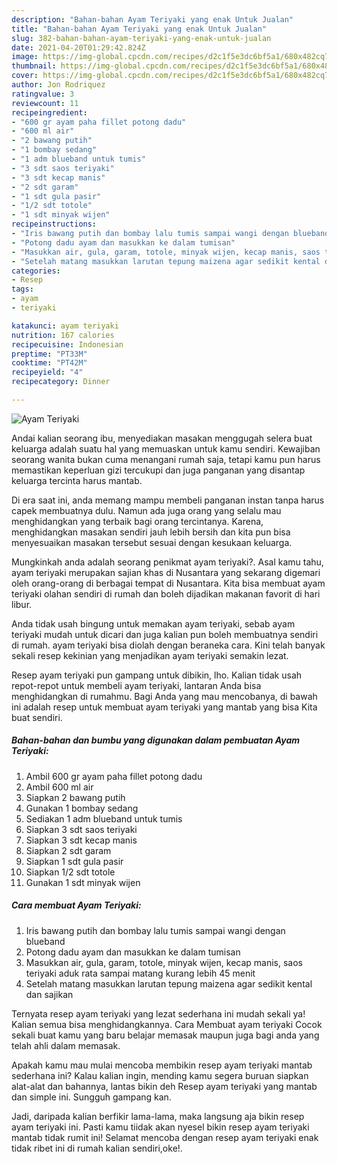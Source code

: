 ```yaml
---
description: "Bahan-bahan Ayam Teriyaki yang enak Untuk Jualan"
title: "Bahan-bahan Ayam Teriyaki yang enak Untuk Jualan"
slug: 382-bahan-bahan-ayam-teriyaki-yang-enak-untuk-jualan
date: 2021-04-20T01:29:42.824Z
image: https://img-global.cpcdn.com/recipes/d2c1f5e3dc6bf5a1/680x482cq70/ayam-teriyaki-foto-resep-utama.jpg
thumbnail: https://img-global.cpcdn.com/recipes/d2c1f5e3dc6bf5a1/680x482cq70/ayam-teriyaki-foto-resep-utama.jpg
cover: https://img-global.cpcdn.com/recipes/d2c1f5e3dc6bf5a1/680x482cq70/ayam-teriyaki-foto-resep-utama.jpg
author: Jon Rodriquez
ratingvalue: 3
reviewcount: 11
recipeingredient:
- "600 gr ayam paha fillet potong dadu"
- "600 ml air"
- "2 bawang putih"
- "1 bombay sedang"
- "1 adm blueband untuk tumis"
- "3 sdt saos teriyaki"
- "3 sdt kecap manis"
- "2 sdt garam"
- "1 sdt gula pasir"
- "1/2 sdt totole"
- "1 sdt minyak wijen"
recipeinstructions:
- "Iris bawang putih dan bombay lalu tumis sampai wangi dengan blueband"
- "Potong dadu ayam dan masukkan ke dalam tumisan"
- "Masukkan air, gula, garam, totole, minyak wijen, kecap manis, saos teriyaki aduk rata sampai matang kurang lebih 45 menit"
- "Setelah matang masukkan larutan tepung maizena agar sedikit kental dan sajikan"
categories:
- Resep
tags:
- ayam
- teriyaki

katakunci: ayam teriyaki 
nutrition: 167 calories
recipecuisine: Indonesian
preptime: "PT33M"
cooktime: "PT42M"
recipeyield: "4"
recipecategory: Dinner

---
```



![Ayam Teriyaki](https://img-global.cpcdn.com/recipes/d2c1f5e3dc6bf5a1/680x482cq70/ayam-teriyaki-foto-resep-utama.jpg)

Andai kalian seorang ibu, menyediakan masakan menggugah selera buat keluarga adalah suatu hal yang memuaskan untuk kamu sendiri. Kewajiban seorang  wanita bukan cuma menangani rumah saja, tetapi kamu pun harus memastikan keperluan gizi tercukupi dan juga panganan yang disantap keluarga tercinta harus mantab.

Di era  saat ini, anda memang mampu membeli panganan instan tanpa harus capek membuatnya dulu. Namun ada juga orang yang selalu mau menghidangkan yang terbaik bagi orang tercintanya. Karena, menghidangkan masakan sendiri jauh lebih bersih dan kita pun bisa menyesuaikan masakan tersebut sesuai dengan kesukaan keluarga. 



Mungkinkah anda adalah seorang penikmat ayam teriyaki?. Asal kamu tahu, ayam teriyaki merupakan sajian khas di Nusantara yang sekarang digemari oleh orang-orang di berbagai tempat di Nusantara. Kita bisa membuat ayam teriyaki olahan sendiri di rumah dan boleh dijadikan makanan favorit di hari libur.

Anda tidak usah bingung untuk memakan ayam teriyaki, sebab ayam teriyaki mudah untuk dicari dan juga kalian pun boleh membuatnya sendiri di rumah. ayam teriyaki bisa diolah dengan beraneka cara. Kini telah banyak sekali resep kekinian yang menjadikan ayam teriyaki semakin lezat.

Resep ayam teriyaki pun gampang untuk dibikin, lho. Kalian tidak usah repot-repot untuk membeli ayam teriyaki, lantaran Anda bisa menghidangkan di rumahmu. Bagi Anda yang mau mencobanya, di bawah ini adalah resep untuk membuat ayam teriyaki yang mantab yang bisa Kita buat sendiri.

<!--inarticleads1-->

##### Bahan-bahan dan bumbu yang digunakan dalam pembuatan Ayam Teriyaki:

1. Ambil 600 gr ayam paha fillet potong dadu
1. Ambil 600 ml air
1. Siapkan 2 bawang putih
1. Gunakan 1 bombay sedang
1. Sediakan 1 adm blueband untuk tumis
1. Siapkan 3 sdt saos teriyaki
1. Siapkan 3 sdt kecap manis
1. Siapkan 2 sdt garam
1. Siapkan 1 sdt gula pasir
1. Siapkan 1/2 sdt totole
1. Gunakan 1 sdt minyak wijen




<!--inarticleads2-->

##### Cara membuat Ayam Teriyaki:

1. Iris bawang putih dan bombay lalu tumis sampai wangi dengan blueband
1. Potong dadu ayam dan masukkan ke dalam tumisan
1. Masukkan air, gula, garam, totole, minyak wijen, kecap manis, saos teriyaki aduk rata sampai matang kurang lebih 45 menit
1. Setelah matang masukkan larutan tepung maizena agar sedikit kental dan sajikan




Ternyata resep ayam teriyaki yang lezat sederhana ini mudah sekali ya! Kalian semua bisa menghidangkannya. Cara Membuat ayam teriyaki Cocok sekali buat kamu yang baru belajar memasak maupun juga bagi anda yang telah ahli dalam memasak.

Apakah kamu mau mulai mencoba membikin resep ayam teriyaki mantab sederhana ini? Kalau kalian ingin, mending kamu segera buruan siapkan alat-alat dan bahannya, lantas bikin deh Resep ayam teriyaki yang mantab dan simple ini. Sungguh gampang kan. 

Jadi, daripada kalian berfikir lama-lama, maka langsung aja bikin resep ayam teriyaki ini. Pasti kamu tiidak akan nyesel bikin resep ayam teriyaki mantab tidak rumit ini! Selamat mencoba dengan resep ayam teriyaki enak tidak ribet ini di rumah kalian sendiri,oke!.

